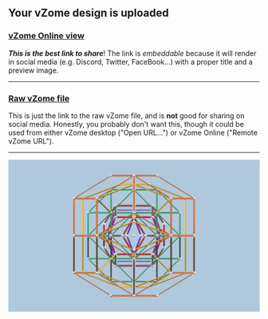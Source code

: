 ## Your vZome design is uploaded

### [vZome Online view][embed]

***This is the best link to share***!  The link is *embeddable* because it will render in social media (e.g. Discord, Twitter, FaceBook...) with a proper title and a preview image.

---

### [Raw vZome file][raw]

This is just the link to the raw vZome file, and is **not** good for
sharing on social media.
Honestly, you probably don't want this, though it could be used from either
vZome desktop ("Open URL...") or vZome Online ("Remote vZome URL").

---

![Image](<Triacon-Alternates.png>)


[embed]: <https://vzome.com/app/embed.py?url=https://raw.githubusercontent.com/John-Kostick/vzome-sharing/main/2021/11/18/17-47-58-Triacon-Alternates/Triacon-Alternates.vZome>
[raw]: <https://raw.githubusercontent.com/John-Kostick/vzome-sharing/main/2021/11/18/17-47-58-Triacon-Alternates/Triacon-Alternates.vZome>
